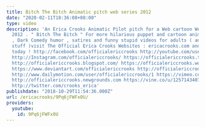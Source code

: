 ```yaml
---
title: Bitch The Bitch Animatic pitch web series 2012
date: "2020-02-11T18:36:08+08:00"
type: video
description: 'An Erica Crooks Animatic Pilot pitch for a Web cartoon Web series from
  2012 . " Bitch The Bitch " For more hilarious puppet and cartoon animation parodies
  , Dark Comedy humor , satires and funny stupid videos for adults ( and other cool
  stuff )visit The Official Erica Crooks Websites : ericacrooks.com and officialericcrooks.com
  today ! http://facebook.com/officialericcrooks http://youtube.com/user/officialericcrooks
  http://Instagram.com/officialericcrooks/ https://officialericcrooks.tumblr.com/
  http://officialericcrooks.blogspot.com/ https://officialericcrooks.wordpress.com
  https://www.deviantart.com/officialericcrooks http://officialericcrooks.newgrounds.com/follow
  http://www.dailymotion.com/user/officialericcrooks/1 https://vimeo.com/officialericcrooks
  http://officialericcrooks.newgrounds.com https://vine.co/u/1257143407999610880 https://www.pinterest.com/officialec1/
  http://twitter.com/crooks_erica'
publishdate: "2018-10-29T11:54:36.000Z"
url: /ericacrooks/9Pq6jFWFx0U/
providers:
  youtube:
    id: 9Pq6jFWFx0U
---
```

